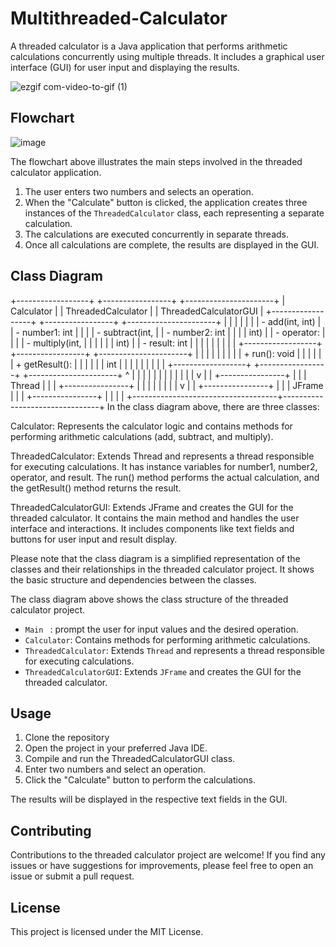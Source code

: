 # Multithreaded-Calculator

A threaded calculator is a Java application that performs arithmetic calculations concurrently using multiple threads. It includes a graphical user interface (GUI) for user input and displaying the results.
 
 ![ezgif com-video-to-gif (1)](https://github.com/Taijasi-Kaveri/Multithreaded-Calculator/assets/52359546/10a6424f-f0ae-47ad-8563-c93cb25d7454)
 
## Flowchart

![image](https://github.com/Taijasi-Kaveri/Multithreaded-Calculator/assets/52359546/2c24733b-b4b1-4f1c-99af-919d8764f016)

The flowchart above illustrates the main steps involved in the threaded calculator application. 

1. The user enters two numbers and selects an operation.
2. When the "Calculate" button is clicked, the application creates three instances of the `ThreadedCalculator` class, each representing a separate calculation.
3. The calculations are executed concurrently in separate threads.
4. Once all calculations are complete, the results are displayed in the GUI.

## Class Diagram

+------------------+              +-----------------+              +----------------------+
|   Calculator     |              | ThreadedCalculator |              | ThreadedCalculatorGUI |
+------------------+              +-----------------+              +----------------------+
|                  |              |                 |              |                      |
| - add(int, int)  |              | - number1: int  |              |                      |
| - subtract(int,  |              | - number2: int  |              |                      |
|   int)           |              | - operator:     |              |                      |
| - multiply(int,  |              |                 |              |                      |
|   int)           |              | - result: int   |              |                      |
|                  |              |                 |              |                      |
+------------------+              +-----------------+              +----------------------+
|                  |              |                 |              |                      |
|                  |              | + run(): void   |              |                      |
|                  |              | + getResult():  |              |                      |
|                  |              |   int           |              |                      |
|                  |              |                 |              |                      |
+------------------+              +-----------------+              +----------------------+
       ^                                    |                                |
       |                                    |                                |
       |                                    |                                |
       |                                    |                                |
       |                                    v                                |
       |                          +----------------+                          |
       |                          |     Thread     |                          |
       |                          +----------------+                          |
       |                                    |                                |
       |                                    |                                |
       |                                    v                                |
       |                          +----------------+                          |
       |                          |   JFrame       |                          |
       |                          +----------------+                          |
       |                                    |                                |
       +------------------------------------+--------------------------------+
In the class diagram above, there are three classes:

Calculator: Represents the calculator logic and contains methods for performing arithmetic calculations (add, subtract, and multiply).

ThreadedCalculator: Extends Thread and represents a thread responsible for executing calculations. It has instance variables for number1, number2, operator, and result. The run() method performs the actual calculation, and the getResult() method returns the result.

ThreadedCalculatorGUI: Extends JFrame and creates the GUI for the threaded calculator. It contains the main method and handles the user interface and interactions. It includes components like text fields and buttons for user input and result display.

Please note that the class diagram is a simplified representation of the classes and their relationships in the threaded calculator project. It shows the basic structure and dependencies between the classes.








The class diagram above shows the class structure of the threaded calculator project.

- `Main ` : prompt the user for input values and the desired operation.
- `Calculator`: Contains methods for performing arithmetic calculations.
- `ThreadedCalculator`: Extends `Thread` and represents a thread responsible for executing calculations.
- `ThreadedCalculatorGUI`: Extends `JFrame` and creates the GUI for the threaded calculator.

## Usage

1. Clone the repository
2. Open the project in your preferred Java IDE.
3. Compile and run the ThreadedCalculatorGUI class.
4. Enter two numbers and select an operation.
5. Click the "Calculate" button to perform the calculations.

The results will be displayed in the respective text fields in the GUI.

## Contributing
Contributions to the threaded calculator project are welcome! If you find any issues or have suggestions for improvements, please feel free to open an issue or submit a pull request.

## License
This project is licensed under the MIT License.

